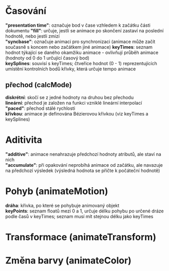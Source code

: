 Časování
========
__"presentation time"__: označuje bod v čase vzhledem k začátku části dokumentu
__"fill"__: určuje, jestli se animace po skončení zastaví na poslední hodnotě, nebo jestli zmizí  
__"syncbase"__: označuje animaci pro synchronizaci (animace může začít současně s koncem nebo začátkem jiné animace)
__keyTimes__: seznam hodnot týkající se daného okamžiku animace - ovlivňují průběh animace (hodnoty od 0 do 1 určující časový bod)  
__keySplines__: souvisí s keyTimes; čtveřice hodnot (0 - 1) reprezentujících umístění kontrolních bodů křivky, která určuje tempo animace

přechod (calcMode)
--------
__diskrétní__: skočí se z jedné hodnoty na druhou bez přechodu   
__lineární__: přechod je založen na funkci vzniklé lineární interpolací   
__"paced"__: přechod stálé rychlosti   
__křivkou__: animace je definována Bézierovou křivkou (viz keyTimes a keySplines)  

Aditivita
========
__"additive"__: animace nenahrazuje předchozí hodnoty atributů, ale staví na nich  
__"accumulate"__: při opakování neprobíhá animace od začátku, ale navazuje na předchozí výsledek (výsledná hodnota se přičte k počáteční hodnotě)

Pohyb (animateMotion)
=====================
__dráha__: křivka, po které se pohybuje animovaný objekt  
__keyPoints__: seznam floatů mezi 0 a 1, určuje délku pohybu po určené dráze podle časů v keyTimes; seznam musí mít stejnou délku jako keyTimes

Transformace (animateTransform)
===============================

Změna barvy (animateColor)
==========================
